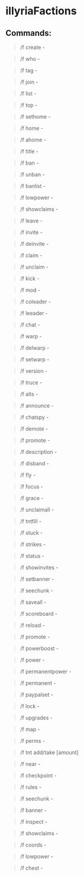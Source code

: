 # illyriaFactions
## Commands:
> /f create - 

> /f who -

> /f tag -

> /f join -

> /f list -

> /f top -

> /f sethome -

> /f home -

> /f ahome -

> /f title -

> /f ban -

> /f unban -

> /f banlist -

> /f lowpower -

> /f showclaims -

> /f leave -

> /f invite -

> /f deinvite -

> /f claim -

> /f unclaim -

> /f kick -

> /f mod -

> /f coleader -

> /f leeader -

> /f chat -

> /f warp -

> /f delwarp -

> /f setwarp -

> /f version -

> /f truce -

> /f alts -

> /f announce -

> /f chatspy -

> /f demote -

> /f promote -

> /f description -

> /f disband -

> /f fly -

> /f focus -

> /f grace -

> /f unclaimall -

> /f tntfill -

> /f stuck -

> /f strikes -

> /f status -

> /f showinvites -

> /f setbanner -

> /f seechunk -

> /f saveall -

> /f scoreboard  -

> /f reload -

> /f promote -

> /f powerboost -

> /f power -

> /f permanentpower -

> /f permanent -

> /f paypalset -

> /f lock -

> /f upgrades -

> /f map -

> /f perms -

> /f tnt add/take [amount]

> /f near -

> /f checkpoint -

> /f rules -

> /f seechunk -

> /f banner -

> /f inspect -

> /f showclaims -

> /f coords -

> /f lowpower -

> /f chest -
